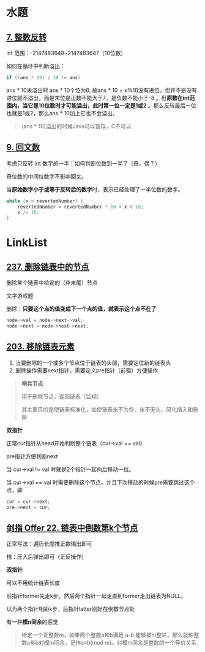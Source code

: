 # 水题

## [7. 整数反转](https://leetcode-cn.com/problems/reverse-integer/)

int 范围：-2147483648~2147483647（10位数）

如何在循环中判断溢出：

```java
if ((ans * 10) / 10 != ans)
```

ans * 10未溢出时 ans * 10个位为0, 故ans * 10 + x%10没有进位。但并不是没有进位就不溢出，而是末位是正数不能大于7，是负数不能小于-8 。但**原数在int范围内，当它是10位数时才可能溢出，此时第一位一定是1或2** 。那么反转最后一位也就是1或2，那么ans * 10加上它也不会溢出。

> (ans * 10)溢出的时候Java可以暂存，C不可以

## [9. 回文数](https://leetcode-cn.com/problems/palindrome-number/)

考虑只反转 int 数字的一半：如何判断位数到一半了（奇，偶？）

奇位数的中间位数字不影响回文。

当**原始数字小于或等于反转后的数字**时，表示已经处理了一半位数的数字。

```c
while (x > revertedNumber) {
    revertedNumber = revertedNumber * 10 + x % 10;
    x /= 10;
}
```

# LinkList

## [237. 删除链表中的节点](https://leetcode-cn.com/problems/delete-node-in-a-linked-list/)

删除某个链表中给定的（非末尾）节点

文字游戏题

删除：**只要这个点的值变成下一个点的值，就表示这个点不在了**

```c
node->val = node->next->val;
node->next = node->next->next;
```

## [203. 移除链表元素](https://leetcode-cn.com/problems/remove-linked-list-elements/)

1. 当要删除的一个或多个节点位于链表的头部，需要定位新的链表头
2. 删除操作需要next指针，需要定义pre指针（前驱）方便操作

> **哨兵节点**
>
> 用于删除节点，返回链表（监视）
>
> 其主要目的是使链表标准化，如使链表永不为空、永不无头、简化插入和删除

**双指针**

正常cur指针从head开始判断整个链表（cur->val == val）

pre指针方便判断next

当 cur->val != val 时就是2个指针一起向后移动一位。

当 cur->val == val 时需要删除这个节点，并且下次移动的时候pre需要跳过这个点，即

```c
cur = cur->next;
pre->next = cur;
```

## [剑指 Offer 22. 链表中倒数第k个节点](https://leetcode-cn.com/problems/lian-biao-zhong-dao-shu-di-kge-jie-dian-lcof/)

正常写法：遍历长度推正数输出即可

栈：压入后弹出即可（正反操作）

**双指针**

可以不用统计链表长度

前指针former先走k步，然后两个指针一起走直到former走出链表为NULL。

以为两个指针相距k步，后指针latter刚好在倒数节点处



有一种**模n同余**的感觉

> 给定一个正整数m，如果两个整数a和b满足 a-b 能够被m整除，那么就称整数a与b对模m同余，记作a≡b(mod m)。对模m同余是整数的一个等价关系